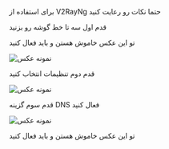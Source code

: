 برای استفاده از V2RayNg حتما نکات رو رعایت کنید 




قدم اول سه تا خط گوشه رو بزنید 


تو این عکس خاموش هستن و باید فعال کنید 


![نمونه عکس](https://github.com/valid7996/Gozargah/blob/main/images/InShot_20250101_192402070.jpg)


قدم دوم تنظیمات انتخاب کنید 


![نمونه عکس](https://github.com/valid7996/Gozargah/blob/main/images/InShot_20250101_192436729.jpg)


قدم سوم گزینه DNS  فعال کنید 


![نمونه عکس](https://github.com/valid7996/Gozargah/blob/main/images/InShot_20250101_192456857.jpg)

تو این عکس خاموش هستن و باید فعال کنید 
